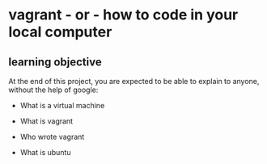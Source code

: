 # vagrant - or - how to code in your local computer

## learning objective

At the end of this project, you are expected to be able to explain to anyone, without the help of google: 

* What is a virtual machine

* What is vagrant

* Who wrote vagrant

* What is ubuntu 
